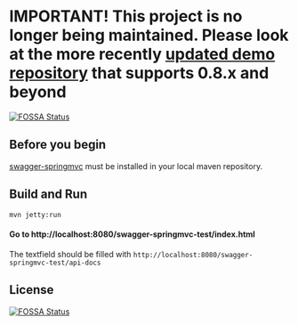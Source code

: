 # IMPORTANT! This project is no longer being maintained. Please look at the more recently [updated demo  repository](https://github.com/adrianbk/swagger-springmvc-demo) that supports 0.8.x and beyond
[![FOSSA Status](https://app.fossa.io/api/projects/git%2Bgithub.com%2Fcarlnapoli%2Fswagger-springmvc-example.svg?type=shield)](https://app.fossa.io/projects/git%2Bgithub.com%2Fcarlnapoli%2Fswagger-springmvc-example?ref=badge_shield)


## Before you begin

[swagger-springmvc](https://github.com/martypitt/swagger-springmvc) must be installed in your local maven repository.

## Build and Run

```shell
mvn jetty:run
```

#### Go to http://localhost:8080/swagger-springmvc-test/index.html

The textfield should be filled with `http://localhost:8080/swagger-springmvc-test/api-docs` 



## License
[![FOSSA Status](https://app.fossa.io/api/projects/git%2Bgithub.com%2Fcarlnapoli%2Fswagger-springmvc-example.svg?type=large)](https://app.fossa.io/projects/git%2Bgithub.com%2Fcarlnapoli%2Fswagger-springmvc-example?ref=badge_large)